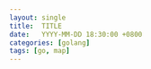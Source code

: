 ```yaml
---
layout: single
title:  TITLE
date:   YYYY-MM-DD 18:30:00 +0800
categories: [golang]
tags: [go, map]
---
```

